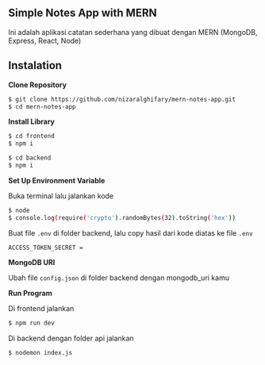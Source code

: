 ## Simple Notes App with MERN
Ini adalah aplikasi catatan sederhana yang dibuat dengan MERN (MongoDB, Express, React, Node)

## Instalation

**Clone Repository**
```bash
$ git clone https://github.com/nizaralghifary/mern-notes-app.git
$ cd mern-notes-app
```

**Install Library**
```bash
$ cd frontend
$ npm i
```
```bash
$ cd backend
$ npm i
```

**Set Up Environment Variable**

Buka terminal lalu jalankan kode
```bash
$ node
$ console.log(require('crypto').randomBytes(32).toString('hex'))
```

Buat file `.env` di folder backend, lalu copy hasil dari kode diatas ke file `.env`
```env
ACCESS_TOKEN_SECRET =
```

**MongoDB URI**

Ubah file `config.json` di folder backend dengan mongodb_uri kamu

**Run Program**

Di frontend jalankan
```bash
$ npm run dev
```

Di backend dengan folder api jalankan
```bash
$ nodemon index.js
```
